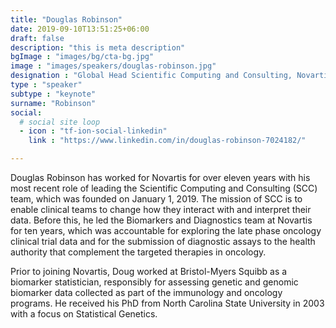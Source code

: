 ```yaml
---
title: "Douglas Robinson"
date: 2019-09-10T13:51:25+06:00
draft: false
description: "this is meta description"
bgImage : "images/bg/cta-bg.jpg"
image : "images/speakers/douglas-robinson.jpg"
designation : "Global Head Scientific Computing and Consulting, Novartis"
type : "speaker"
subtype : "keynote"
surname: "Robinson"
social:
  # social site loop
  - icon : "tf-ion-social-linkedin"
    link : "https://www.linkedin.com/in/douglas-robinson-7024182/"

---
```


Douglas Robinson has worked for Novartis for over eleven years with his most recent role of leading the Scientific Computing and Consulting (SCC) team, which was founded on January 1, 2019.  The mission of SCC is to enable clinical teams to change how they interact with and interpret their data.  Before this, he led the Biomarkers and Diagnostics team at Novartis for ten years, which was accountable for exploring the late phase oncology clinical trial data and for the submission of diagnostic assays to the health authority that complement the targeted therapies in oncology. 


Prior to joining Novartis, Doug worked at Bristol-Myers Squibb as a biomarker statistician, responsibly for assessing genetic and genomic biomarker data collected as part of the immunology and oncology programs.  He received his PhD from North Carolina State University in 2003 with a focus on Statistical Genetics.

